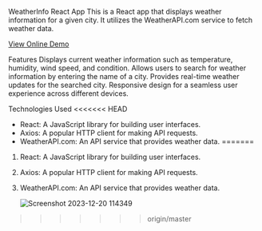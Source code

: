 WeatherInfo React App
This is a React app that displays weather information for a given city. It utilizes the WeatherAPI.com service to fetch weather data.

[View Online Demo](https://weather-app-lovat-theta-56.vercel.app/)

Features
Displays current weather information such as temperature, humidity, wind speed, and condition.
Allows users to search for weather information by entering the name of a city.
Provides real-time weather updates for the searched city.
Responsive design for a seamless user experience across different devices.

Technologies Used
<<<<<<< HEAD
* React: A JavaScript library for building user interfaces.
* Axios: A popular HTTP client for making API requests.
* WeatherAPI.com: An API service that provides weather data.
=======
1. React: A JavaScript library for building user interfaces.
2. Axios: A popular HTTP client for making API requests.
3. WeatherAPI.com: An API service that provides weather data.


   ![Screenshot 2023-12-20 114349](https://github.com/fariidlotfi/weather-app/assets/138003177/44800ab7-296a-400a-9979-06d950b6cc88)
>>>>>>> origin/master
